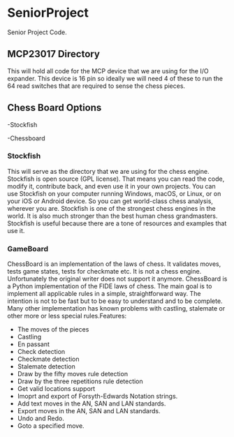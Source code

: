 # SeniorProject
Senior Project Code.


## MCP23017 Directory

This will hold all code for the MCP device that we are using for the I/O expander.  This device is 16 pin so ideally we will need 4 of these to run the 64 read switches that are required to sense the chess pieces.

## Chess Board Options
-Stockfish

-Chessboard

### Stockfish

This will serve as the directory that we are using for the chess engine.  Stockfish is open source (GPL license). That means you can read the code, modify it, contribute back, and even use it in your own projects.  You can use Stockfish on your computer running Windows, macOS, or Linux, or on your iOS or Android device. So you can get world-class chess analysis, wherever you are.  Stockfish is one of the strongest chess engines in the world. It is also much stronger than the best human chess grandmasters. Stockfish is useful because there are a tone of resources and examples that use it.

### GameBoard

ChessBoard is an implementation of the laws of chess. It validates moves, tests game states, tests for checkmate etc. It is not a chess engine.  Unfortunately the original writer does not support it anymore.  ChessBoard is a Python implementation of the FIDE laws of chess. The main goal is to implement all applicable rules in a simple, straightforward way. The intention is not to be fast but to be easy to understand and to be complete. Many other implementation has known problems with castling, stalemate or other more or less special rules.Features:
- The moves of the pieces
- Castling
- En passant
- Check detection
- Checkmate detection
- Stalemate detection
- Draw by the fifty moves rule detection
- Draw by the three repetitions rule detection
- Get valid locations support
- Imoprt and export of Forsyth-Edwards Notation strings.
- Add text moves in the AN, SAN and LAN standards.
- Export moves in the AN, SAN and LAN standards.
- Undo and Redo.
- Goto a specified move.
